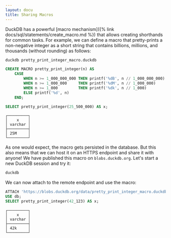 ```yaml
---
layout: docu
title: Sharing Macros
---
```


DuckDB has a powerful [macro mechanism]({% link docs/sql/statements/create_macro.md %}) that allows creating shorthands for common tasks. For example, we can define a macro that pretty-prints a non-negative integer as a short string that contains billions, millions, and thousands (without rounding) as follows:

```bash
duckdb pretty_print_integer_macro.duckdb
```

```sql
CREATE MACRO pretty_print_integer(n) AS
    CASE
        WHEN n >= 1_000_000_000 THEN printf('%dB', n // 1_000_000_000)
        WHEN n >= 1_000_000     THEN printf('%dM', n // 1_000_000)
        WHEN n >= 1_000         THEN printf('%dk', n // 1_000)
        ELSE printf('%d', n)
    END;

SELECT pretty_print_integer(25_500_000) AS x;
```

```text
┌─────────┐
│    x    │
│ varchar │
├─────────┤
│ 25M     │
└─────────┘
```

As one would expect, the macro gets persisted in the database.
But this also means that we can host it on an HTTPS endpoint and share it with anyone!
We have published this macro on `blobs.duckdb.org`. Let's start a new DuckDB session and try it:

```bash
duckdb
```

We can now attach to the remote endpoint and use the macro:

```sql
ATTACH 'https://blobs.duckdb.org/data/pretty_print_integer_macro.duckdb' AS db;
USE db;
SELECT pretty_print_integer(42_123) AS x;
```

```text
┌─────────┐
│    x    │
│ varchar │
├─────────┤
│ 42k     │
└─────────┘
```
